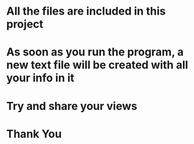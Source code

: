 # All the files are included in this project

# As soon as you run the program, a new text file will be created with all your info in it

# Try and share your views
# Thank You

